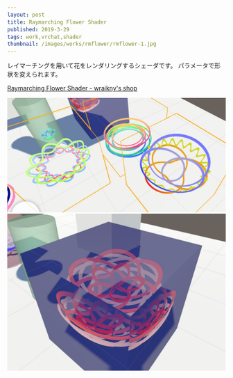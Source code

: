 ```yaml
---
layout: post
title: Raymarching Flower Shader
published: 2019-3-29
tags: work,vrchat,shader
thumbnail: /images/works/rmflower/rmflower-1.jpg
---
```


レイマーチングを用いて花をレンダリングするシェーダです。
パラメータで形状を変えられます。

[Raymarching Flower Shader - wraikny's shop](https://wraikny.booth.pm/items/1289241)


<!--more-->
<p>
    <img src="/images/works/rmflower/rmflower-2.jpg" width="560" class="has-image-centered">
    <img src="/images/works/rmflower/rmflower-3.jpg" width="560" class="has-image-centered">
</p>
